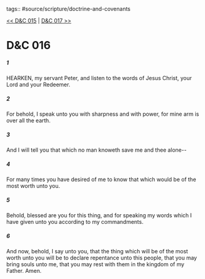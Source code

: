 tags:: #source/scripture/doctrine-and-covenants

[<< D&C 015](source/scripture/doctrine-and-covenants/D&C_015.md) | [D&C 017 >>](source/scripture/doctrine-and-covenants/D&C_017.md)

# D&C 016

##### 1

HEARKEN, my servant Peter, and listen to the words of Jesus Christ, your Lord and your Redeemer.

##### 2

For behold, I speak unto you with sharpness and with power, for mine arm is over all the earth.

##### 3

And I will tell you that which no man knoweth save me and thee alone--

##### 4

For many times you have desired of me to know that which would be of the most worth unto you.

##### 5

Behold, blessed are you for this thing, and for speaking my words which I have given unto you according to my commandments.

##### 6

And now, behold, I say unto you, that the thing which will be of the most worth unto you will be to declare repentance unto this people, that you may bring souls unto me, that you may rest with them in the kingdom of my Father. Amen.
